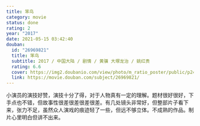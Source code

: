 ```yaml
---
title: 笨鸟
category: movie
status: done
rating: 2
year: "2017"
date: 2021-05-15 03:42:40
douban:
  id: "26969821"
  title: 笨鸟
  subtitle: 2017 / 中国大陆 / 剧情 / 黄骥 大塚龙治 / 姚红贵
  rating: 6.6
  cover: https://img2.doubanio.com/view/photo/m_ratio_poster/public/p2425594522.jpg
  link: https://movie.douban.com/subject/26969821/
---
```


小演员的演技好赞，演技十分了得，对于人物真有一定的理解。题材很好很好，下手点也不错，但故事性很差很差很差很差。有几处镜头非常好，但整部片子看下来，张力不足，虽然众人演戏的痕迹轻了一些，但远不够立体。不成熟的作品。制片心里明白但讲不出来。